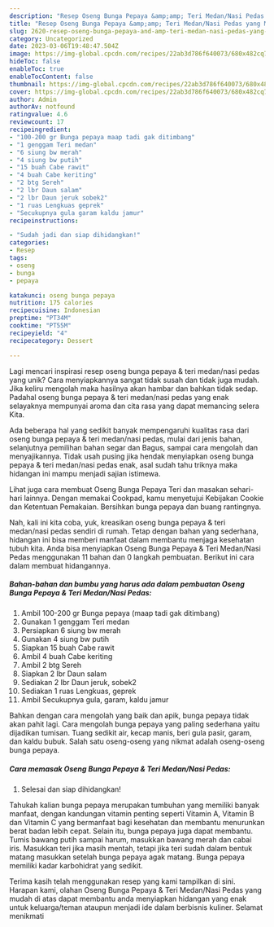 ```yaml
---
description: "Resep Oseng Bunga Pepaya &amp;amp; Teri Medan/Nasi Pedas yang Mantap"
title: "Resep Oseng Bunga Pepaya &amp;amp; Teri Medan/Nasi Pedas yang Mantap"
slug: 2620-resep-oseng-bunga-pepaya-and-amp-teri-medan-nasi-pedas-yang-mantap
category: Uncategorized
date: 2023-03-06T19:48:47.504Z
image: https://img-global.cpcdn.com/recipes/22ab3d786f640073/680x482cq70/oseng-bunga-pepaya-teri-medannasi-pedas-foto-resep-utama.jpg
hideToc: false
enableToc: true
enableTocContent: false
thumbnail: https://img-global.cpcdn.com/recipes/22ab3d786f640073/680x482cq70/oseng-bunga-pepaya-teri-medannasi-pedas-foto-resep-utama.jpg
cover: https://img-global.cpcdn.com/recipes/22ab3d786f640073/680x482cq70/oseng-bunga-pepaya-teri-medannasi-pedas-foto-resep-utama.jpg
author: Admin
authorAv: notfound
ratingvalue: 4.6
reviewcount: 17
recipeingredient:
- "100-200 gr Bunga pepaya maap tadi gak ditimbang"
- "1 genggam Teri medan"
- "6 siung bw merah"
- "4 siung bw putih"
- "15 buah Cabe rawit"
- "4 buah Cabe keriting"
- "2 btg Sereh"
- "2 lbr Daun salam"
- "2 lbr Daun jeruk sobek2"
- "1 ruas Lengkuas geprek"
- "Secukupnya gula garam kaldu jamur"
recipeinstructions:

- "Sudah jadi dan siap dihidangkan!"
categories:
- Resep
tags:
- oseng
- bunga
- pepaya

katakunci: oseng bunga pepaya 
nutrition: 175 calories
recipecuisine: Indonesian
preptime: "PT34M"
cooktime: "PT55M"
recipeyield: "4"
recipecategory: Dessert

---
```





Lagi mencari inspirasi resep oseng bunga pepaya &amp; teri medan/nasi pedas yang unik? Cara menyiapkannya sangat tidak susah dan tidak juga mudah. Jika keliru mengolah maka hasilnya akan hambar dan bahkan tidak sedap. Padahal oseng bunga pepaya &amp; teri medan/nasi pedas yang enak selayaknya mempunyai aroma dan cita rasa yang dapat memancing selera Kita.





Ada beberapa hal yang sedikit banyak mempengaruhi kualitas rasa dari oseng bunga pepaya &amp; teri medan/nasi pedas, mulai dari jenis bahan, selanjutnya pemilihan bahan segar dan Bagus, sampai cara mengolah dan menyajikannya. Tidak usah pusing jika hendak menyiapkan oseng bunga pepaya &amp; teri medan/nasi pedas enak,      asal sudah tahu triknya maka hidangan ini mampu menjadi sajian istimewa.














Lihat juga cara membuat Oseng Bunga Pepaya Teri dan masakan sehari-hari lainnya. Dengan memakai Cookpad, kamu menyetujui Kebijakan Cookie dan Ketentuan Pemakaian. Bersihkan bunga pepaya dan buang rantingnya.






Nah, kali ini kita coba, yuk, kreasikan oseng bunga pepaya &amp; teri medan/nasi pedas sendiri di rumah. Tetap dengan bahan yang sederhana, hidangan ini bisa memberi manfaat dalam membantu menjaga kesehatan tubuh kita. Anda bisa menyiapkan Oseng Bunga Pepaya &amp; Teri Medan/Nasi Pedas menggunakan 11 bahan dan 0 langkah pembuatan. Berikut ini cara dalam membuat hidangannya.

<!--inarticleads1-->

##### Bahan-bahan dan bumbu yang harus ada dalam pembuatan Oseng Bunga Pepaya &amp; Teri Medan/Nasi Pedas:

1. Ambil 100-200 gr Bunga pepaya (maap tadi gak ditimbang)
1. Gunakan 1 genggam Teri medan
1. Persiapkan 6 siung bw merah
1. Gunakan 4 siung bw putih
1. Siapkan 15 buah Cabe rawit
1. Ambil 4 buah Cabe keriting
1. Ambil 2 btg Sereh
1. Siapkan 2 lbr Daun salam
1. Sediakan 2 lbr Daun jeruk, sobek2
1. Sediakan 1 ruas Lengkuas, geprek
1. Ambil Secukupnya gula, garam, kaldu jamur


Bahkan dengan cara mengolah yang baik dan apik, bunga pepaya tidak akan pahit lagi. Cara mengolah bunga pepaya yang paling sederhana yaitu dijadikan tumisan. Tuang sedikit air, kecap manis, beri gula pasir, garam, dan kaldu bubuk. Salah satu oseng-oseng yang nikmat adalah oseng-oseng bunga pepaya. 

<!--inarticleads2-->

##### Cara memasak Oseng Bunga Pepaya &amp; Teri Medan/Nasi Pedas:


1. Selesai dan siap dihidangkan!

Tahukah kalian bunga pepaya merupakan tumbuhan yang memiliki banyak manfaat, dengan kandungan vitamin penting seperti Vitamin A, Vitamin B dan Vitamin C yang bermanfaat bagi kesehatan dan membantu menurunkan berat badan lebih cepat. Selain itu, bunga pepaya juga dapat membantu. Tumis bawang putih sampai harum, masukkan bawang merah dan cabai iris. Masukkan teri jika masih mentah, tetapi jika teri sudah dalam bentuk matang masukkan setelah bunga pepaya agak matang. Bunga pepaya memiliki kadar karbohidrat yang sedikit. 

Terima kasih telah menggunakan resep yang kami tampilkan di sini. Harapan kami, olahan Oseng Bunga Pepaya &amp; Teri Medan/Nasi Pedas yang mudah di atas dapat membantu anda menyiapkan hidangan yang enak untuk keluarga/teman ataupun menjadi ide dalam berbisnis kuliner. Selamat menikmati
